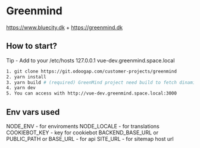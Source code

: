 # Greenmind

https://www.bluecity.dk + https://greenmind.dk

## How to start?

Tip - Add to your /etc/hosts
127.0.0.1       vue-dev.greenmind.space.local

```sh
1. git clone https://git.odoogap.com/customer-projects/greenmind 
2. yarn install
3. yarn build # (required) GreenMind project need build to fetch dinamic routes from ODOO
4. yarn dev
5. You can access with http://vue-dev.greenmind.space.local:3000
```

## Env vars used
NODE_ENV - for enviroments 
NODE_LOCALE - for translations
COOKIEBOT_KEY - key for cookiebot
BACKEND_BASE_URL or PUBLIC_PATH or BASE_URL - for api
SITE_URL - for sitemap host url
